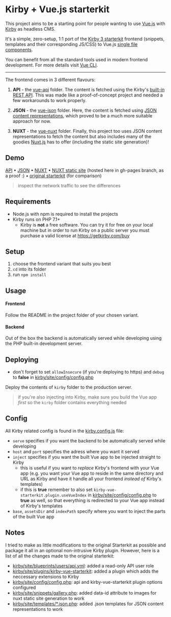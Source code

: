 # Kirby + Vue.js starterkit

This project aims to be a starting point for people wanting to use [Vue.js](https://vuejs.org) with [Kirby](https://getkirby.com) as headless CMS.

It's a simple, zero-setup, 1:1 port of the [Kirby 3 starterkit](https://github.com/getkirby/starterkit) frontend (snippets, templates and their corresponding JS/CSS) to Vue.js [single file components](https://vuejs.org/v2/guide/single-file-components.html).

You can benefit from all the standard tools used in modern frontend development. For more details visit [Vue CLI](https://cli.vuejs.org/).

---

The frontend comes in 3 different flavours:

1. **API** - the [vue-api](vue-api) folder. The content is fetched using the Kirby's [built-in REST API](https://getkirby.com/docs/guide/api/introduction). This was made like a proof-of-concept project and needed a few workarounds to work properly.

2. **JSON** - the [vue-json](vue-json) folder. Here, the content is fetched using [JSON content representations](https://getkirby.com/docs/guide/templates/content-representations), which proved to be a much more suitable approach for now.

3. **NUXT** - the [vue-nuxt](vue-nuxt) folder. Finally, this project too uses JSON content representations to fetch the content but also includes many of the goodies [Nuxt.js](https://nuxtjs.org) has to offer (including the static site generation)!


## Demo

[API](https://index.heretik.dev/kirby-vue-starterkit/vue-api) • [JSON](https://index.heretik.dev/kirby-vue-starterkit/vue-json) • [NUXT](https://index.heretik.dev/kirby-vue-starterkit/vue-nuxt) • [NUXT static site](https://jmheretik.github.io/kirby-vue-starterkit) (hosted here in gh-pages branch, as a proof :) • [original starterkit](https://index.heretik.dev/kirby-starterkit) (for comparison)

> inspect the network traffic to see the differences


## Requirements

- Node.js with npm is required to install the projects
- Kirby runs on PHP 7.1+
  - Kirby is **not** a free software. You can try it for free on your local machine but in order to run Kirby on a public server you must purchase a valid license at https://getkirby.com/buy
  

## Setup

1. choose the frontend variant that suits you best
2. `cd` into its folder
3. run `npm install`


## Usage

#### Frontend

Follow the README in the project folder of your chosen variant.

#### Backend

Out of the box the backend is automatically served while developing using the PHP built-in development server.


## Deploying

- don't forget to set `allowInsecure` (if you're deploying to https) and `debug` to **false** in [kirby/site/config/config.php](kirby/site/config/config.php)

Deploy the contents of `kirby` folder to the production server.

> if you're also injecting into Kirby, make sure you build the Vue app *first* so the `kirby` folder contains everything needed


## Config

All Kirby related config is found in the [kirby.config.js](kirby.config.js) file:
- `serve` specifies if you want the backend to be automatically served while developing
- `host` and `port` specifies the adress where you want it served
- `inject` specifies if you want the built Vue app to be injected straight to Kirby
  - this is useful if you want to *replace* Kirby's frontend with your Vue app (e.g. you want your Vue app to reside in the same directory and URL as Kirby and have it handle all your frontend *instead of* Kirby's templates)
  - if this is **true** remember to also set `kirby-vue-starterkit.plugin.useVueIndex` in [kirby/site/config/config.php](kirby/site/config/config.php) to **true** as well, so that everything is redirected to your Vue app instead of Kirby's templates
- `base`, `assetsDir` and `indexPath` specify where you want to inject the parts of the built Vue app


## Notes

I tried to make as little modifications to the original Starterkit as possible and package it all in an optional non-intrusive Kirby plugin. However, here is a list of all the changes made to the original starterkit:

- [kirby/site/blueprints/users/api.yml](kirby/site/blueprints/users/api.yml): added a read-only API user role
- [kirby/site/plugins/kirby-vue-starterkit](kirby/site/plugins/kirby-vue-starterkit): added a plugin which adds the neccessary extensions to Kirby
- [kirby/site/config/config.php](kirby/site/config/config.php): api and kirby-vue-starterkit plugin options configured
- [kirby/site/snippets/gallery.php](kirby/site/snippets/gallery.php): added data-id attribute to images for nuxt static site generation to work
- [kirby/site/templates/\*.json.php](kirby/site/templates): added .json templates for JSON content representations to work

